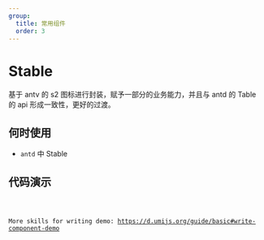 ```yaml
---
group:
  title: 常用组件
  order: 3
---
```


# Stable

基于 antv 的 s2 图标进行封装，赋予一部分的业务能力，并且与 antd 的 Table 的 api 形成一致性，更好的过渡。

## 何时使用

- `antd` 中 Stable 

## 代码演示

<code src="./Demo/Demo1.tsx"  />

More skills for writing demo: https://d.umijs.org/guide/basic#write-component-demo
